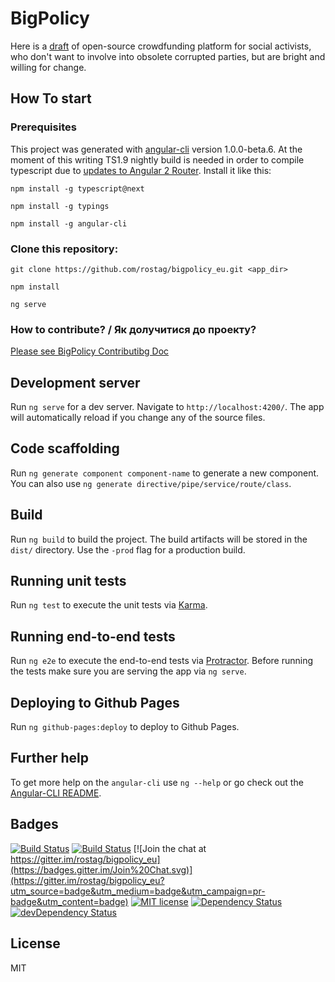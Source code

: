 # BigPolicy

Here is a [draft](qa-europe.rhcloud.com) of open-source crowdfunding platform for social activists, who don't want to involve into obsolete corrupted parties, but are bright and willing for change.

## How To start

### Prerequisites

This project was generated with [angular-cli](https://github.com/angular/angular-cli) version 1.0.0-beta.6.
At the moment of this writing TS1.9 nightly build is needed in order to compile typescript due to [updates to Angular 2 Router](http://victorsavkin.com/post/145672529346/angular-router#comment-2723686096). Install it like this:

`npm install -g typescript@next`

`npm install -g typings`

`npm install -g angular-cli`

### Clone this repository:

`git clone https://github.com/rostag/bigpolicy_eu.git <app_dir>`

`npm install`

`ng serve`

### How to contribute? / Як долучитися до проекту?


[Please see BigPolicy Contributibg Doc](https://github.com/rostag/bigpolicy_eu/blob/develop/.github/CONTRIBUTING.md)

## Development server
Run `ng serve` for a dev server. Navigate to `http://localhost:4200/`. The app will automatically reload if you change any of the source files.

## Code scaffolding

Run `ng generate component component-name` to generate a new component. You can also use `ng generate directive/pipe/service/route/class`.

## Build

Run `ng build` to build the project. The build artifacts will be stored in the `dist/` directory. Use the `-prod` flag for a production build.

## Running unit tests

Run `ng test` to execute the unit tests via [Karma](https://karma-runner.github.io).

## Running end-to-end tests

Run `ng e2e` to execute the end-to-end tests via [Protractor](http://www.protractortest.org/).
Before running the tests make sure you are serving the app via `ng serve`.

## Deploying to Github Pages

Run `ng github-pages:deploy` to deploy to Github Pages.

## Further help

To get more help on the `angular-cli` use `ng --help` or go check out the [Angular-CLI README](https://github.com/angular/angular-cli/blob/master/README.md).

## Badges

[![Build Status](https://travis-ci.org/rostag/bigpolicy_eu.svg?branch=master)](https://travis-ci.org/rostag/bigpolicy_eu)
[![Build Status](https://ci.appveyor.com/api/projects/status/github/rostag/bigpolicy_eu?svg=true)](https://ci.appveyor.com/project/rostag/bigpolicy_eu)
[![Join the chat at https://gitter.im/rostag/bigpolicy_eu](https://badges.gitter.im/Join%20Chat.svg)](https://gitter.im/rostag/bigpolicy_eu?utm_source=badge&utm_medium=badge&utm_campaign=pr-badge&utm_content=badge)
[![MIT license](http://img.shields.io/badge/license-MIT-brightgreen.svg)](http://opensource.org/licenses/MIT)
[![Dependency Status](https://david-dm.org/rostag/bigpolicy_eu.svg)](https://david-dm.org/rostag/bigpolicy_eu)
[![devDependency Status](https://david-dm.org/rostag/bigpolicy_eu/dev-status.svg)](https://david-dm.org/rostag/bigpolicy_eu#info=devDependencies)


## License

MIT
